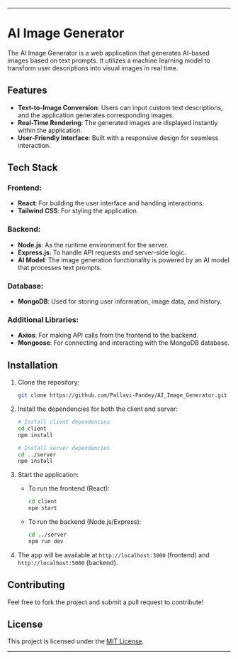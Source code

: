 
---

# AI Image Generator

The AI Image Generator is a web application that generates AI-based images based on text prompts. It utilizes a machine learning model to transform user descriptions into visual images in real time.

## Features

- **Text-to-Image Conversion**: Users can input custom text descriptions, and the application generates corresponding images.
- **Real-Time Rendering**: The generated images are displayed instantly within the application.
- **User-Friendly Interface**: Built with a responsive design for seamless interaction.

## Tech Stack

### Frontend:
- **React**: For building the user interface and handling interactions.
- **Tailwind CSS**: For styling the application.
  
### Backend:
- **Node.js**: As the runtime environment for the server.
- **Express.js**: To handle API requests and server-side logic.
- **AI Model**: The image generation functionality is powered by an AI model that processes text prompts.

### Database:
- **MongoDB**: Used for storing user information, image data, and history.

### Additional Libraries:
- **Axios**: For making API calls from the frontend to the backend.
- **Mongoose**: For connecting and interacting with the MongoDB database.

## Installation

1. Clone the repository:
   ```bash
   git clone https://github.com/Pallavi-Pandey/AI_Image_Generator.git
   ```
   
2. Install the dependencies for both the client and server:
   ```bash
   # Install client dependencies
   cd client
   npm install
   
   # Install server dependencies
   cd ../server
   npm install
   ```

3. Start the application:
   - To run the frontend (React):
     ```bash
     cd client
     npm start
     ```
   - To run the backend (Node.js/Express):
     ```bash
     cd ../server
     npm run dev
     ```

4. The app will be available at `http://localhost:3000` (frontend) and `http://localhost:5000` (backend).

## Contributing

Feel free to fork the project and submit a pull request to contribute!

## License

This project is licensed under the [MIT License](LICENSE).

---
